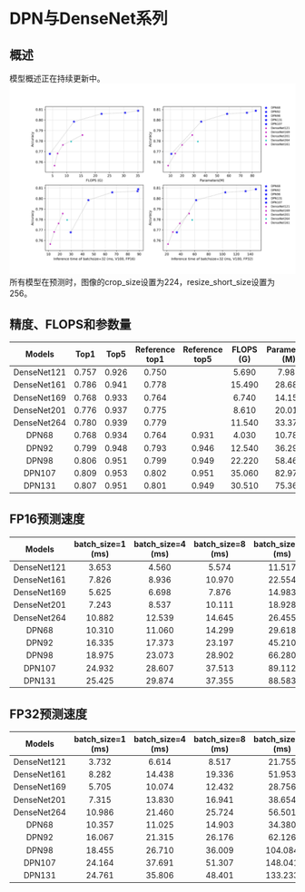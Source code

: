 # DPN与DenseNet系列

## 概述
模型概述正在持续更新中。
![](../../images/models/DPN.png)
所有模型在预测时，图像的crop_size设置为224，resize_short_size设置为256。


## 精度、FLOPS和参数量

| Models      | Top1   | Top5   | Reference<br>top1 | Reference<br>top5 | FLOPS<br>(G) | Parameters<br>(M) |
|:--:|:--:|:--:|:--:|:--:|:--:|:--:|
| DenseNet121 | 0.757  | 0.926  | 0.750             |                   | 5.690        | 7.980             |
| DenseNet161 | 0.786  | 0.941  | 0.778             |                   | 15.490       | 28.680            |
| DenseNet169 | 0.768  | 0.933  | 0.764             |                   | 6.740        | 14.150            |
| DenseNet201 | 0.776  | 0.937  | 0.775             |                   | 8.610        | 20.010            |
| DenseNet264 | 0.780  | 0.939  | 0.779             |                   | 11.540       | 33.370            |
| DPN68       | 0.768  | 0.934  | 0.764             | 0.931             | 4.030        | 10.780            |
| DPN92       | 0.799  | 0.948  | 0.793             | 0.946             | 12.540       | 36.290            |
| DPN98       | 0.806  | 0.951  | 0.799             | 0.949             | 22.220       | 58.460            |
| DPN107      | 0.809  | 0.953  | 0.802             | 0.951             | 35.060       | 82.970            |
| DPN131      | 0.807  | 0.951  | 0.801             | 0.949             | 30.510       | 75.360            |


## FP16预测速度

| Models      | batch_size=1<br>(ms) | batch_size=4<br>(ms) | batch_size=8<br>(ms) | batch_size=32<br>(ms) |
|:--:|:--:|:--:|:--:|:--:|
| DenseNet121 | 3.653                | 4.560                | 5.574                | 11.517                |
| DenseNet161 | 7.826                | 8.936                | 10.970               | 22.554                |
| DenseNet169 | 5.625                | 6.698                | 7.876                | 14.983                |
| DenseNet201 | 7.243                | 8.537                | 10.111               | 18.928                |
| DenseNet264 | 10.882               | 12.539               | 14.645               | 26.455                |
| DPN68       | 10.310               | 11.060               | 14.299               | 29.618                |
| DPN92       | 16.335               | 17.373               | 23.197               | 45.210                |
| DPN98       | 18.975               | 23.073               | 28.902               | 66.280                |
| DPN107      | 24.932               | 28.607               | 37.513               | 89.112                |
| DPN131      | 25.425               | 29.874               | 37.355               | 88.583                |


## FP32预测速度

| Models      | batch_size=1<br>(ms) | batch_size=4<br>(ms) | batch_size=8<br>(ms) | batch_size=32<br>(ms) |
|:--:|:--:|:--:|:--:|:--:|
| DenseNet121 | 3.732                | 6.614                | 8.517                | 21.755                |
| DenseNet161 | 8.282                | 14.438               | 19.336               | 51.953                |
| DenseNet169 | 5.705                | 10.074               | 12.432               | 28.756                |
| DenseNet201 | 7.315                | 13.830               | 16.941               | 38.654                |
| DenseNet264 | 10.986               | 21.460               | 25.724               | 56.501                |
| DPN68       | 10.357               | 11.025               | 14.903               | 34.380                |
| DPN92       | 16.067               | 21.315               | 26.176               | 62.126                |
| DPN98       | 18.455               | 26.710               | 36.009               | 104.084               |
| DPN107      | 24.164               | 37.691               | 51.307               | 148.041               |
| DPN131      | 24.761               | 35.806               | 48.401               | 133.233               |
